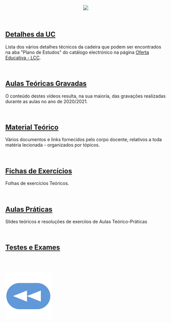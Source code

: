 <p align="center">
  <img src="https://raw.githubusercontent.com/David81820/Recursos-LCC/main/3ano/2sem/CG/CG.png">
</p>

<br>

## [Detalhes da UC](Info.md)
Lista dos vários detalhes técnicos da cadeira que podem ser encontrados na aba "Plano de Estudos" do catálogo electrónico na página [Oferta Educativa - LCC](https://www.uminho.pt/PT/ensino/oferta-educativa/_layouts/15/UMinho.PortalUM.UI/Pages/CatalogoCursoDetail.aspx?itemId=3851&catId=12).

<br>

## [Aulas Teóricas Gravadas](https://www.youtube.com/playlist?list=PLSIMnM-7HK7ZOuU1BhmoZ35lxIB6Y-8cm)
O conteúdo destes vídeos resulta, na sua maioria, das gravações realizadas durante as aulas no ano de 2020/2021.

<br>

## [Material Teórico](slides/README.md)
Vários documentos e links fornecidos pelo corpo docente, relativos a toda matéria lecionada - organizados por tópicos.

<br>

## [Fichas de Exercícios](fichas/README.md)
Folhas de exercícios Teóricos.

<br>

## [Aulas Práticas](praticas/README.md)
Slides teóricos e resoluções de exercíios de Aulas Teórico-Práticas

<br>

## [Testes e Exames](testes/README.md)

<br><br>

[![retroceder](https://raw.githubusercontent.com/David81820/Recursos-LCC/main/Rewind.png)](https://david81820.github.io/Recursos-LCC/3ano)